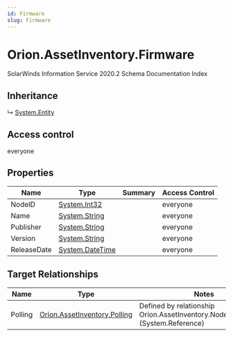 ```yaml
---
id: Firmware
slug: Firmware
---
```


# Orion.AssetInventory.Firmware

SolarWinds Information Service 2020.2 Schema Documentation Index

## Inheritance

↳ [System.Entity](./../System/Entity)

## Access control

everyone

## Properties

| Name | Type | Summary | Access Control |
| ------ | ------ | ------ | ------ |
| NodeID | [System.Int32](https://docs.microsoft.com/en-us/dotnet/api/system.int32) |  | everyone |
| Name | [System.String](https://docs.microsoft.com/en-us/dotnet/api/system.string) |  | everyone |
| Publisher | [System.String](https://docs.microsoft.com/en-us/dotnet/api/system.string) |  | everyone |
| Version | [System.String](https://docs.microsoft.com/en-us/dotnet/api/system.string) |  | everyone |
| ReleaseDate | [System.DateTime](https://docs.microsoft.com/en-us/dotnet/api/system.datetime) |  | everyone |

## Target Relationships

| Name | Type | Notes |
| ------ | ------ | ------ |
| Polling | [Orion.AssetInventory.Polling](./../Orion.AssetInventory/Polling) | Defined by relationship Orion.AssetInventory.NodesAIFirmware (System.Reference) |

